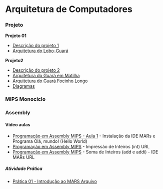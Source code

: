 # Arquitetura de Computadores

### Projeto
**Projeto 01**
- [Descrição do projeto 1](projeto/Trabalho%201%20-%20CCC0714%20Arquitetura%20e%20Organização%20-%202024-1.pdf)
- [Arquitetura do Lobo-Guará](projeto/Trabalho%201%20-%20Arquitetura.pdf)

**Projeto2**
- [Descrição do projeto 2](projeto/Trabalho%202%20-%20CCC0714%20Arquitetura%20e%20Organização%20-%202024-1.pdf)
- [Arquitetura do Guará em Matilha](projeto/Trabalho%202%20-%20Guara%20em%20matilha1.pdf)
- [Arquitetura do Guará Focinho Longo](projeto/Trabalho%202%20-%20Guara%20Focinho%20Longo.pdf)
- [Diagramas](projeto/Trabalho%202%20-%20Diagramas.pdf)
  

### MIPS Monociclo


<!--
Green Card MIPS Arquivo
Vídeo aula
Arquitetura de Computadores - Introdução a arquitetura MIPS Página
Playlist: MIPS Datapath URL
Arquitetura de Computadores - Bloco Operativo do MIPS Monociclo Página
Leitura Recomendada

    "Organização e Projeto de Computadores: A interface hardware/software" - Tradução da 5ª edição, de David A. Patterson e John L. Hennessy:
        Capítulo 2: "Instruções: Linguagem do Computador" - Este capítulo aborda os conceitos fundamentais de instruções de máquina, formatos de instrução e codificação, o que é essencial para entender a organização da memória e o projeto de arquiteturas de computadores como a Lobo-Guará.
        Capítulo 3: "Aritmética do Computador" - Embora focado em operações aritméticas, este capítulo também oferece insights sobre a implementação de operações na ULA, o que pode ser relevante para o projeto da arquitetura Lobo-Guará.
    "Arquitetura e Organização de Computadores" - William Stallings, 8ª edição:
        Capítulo 9: "Estrutura e Função do Processador" - Este capítulo detalha o funcionamento interno dos processadores, incluindo a organização dos registradores e a execução de instruções, o que pode te ajudar a entender melhor o design da arquitetura Lobo-Guará.
        Capítulo 10: "Considerações sobre o Conjunto de Instruções" - Esse capítulo discute diferentes aspectos dos conjuntos de instruções, como formatos de instrução e tipos de operações, o que é fundamental para o projeto dos formatos de instrução da Lobo-Guará.

    "Organização e Projeto de Computadores: A interface hardware/software" - Tradução da 5ª edição, de David A. Patterson e John L. Hennessy:
        Capítulo 4: "O Processador" - Este capítulo aborda detalhadamente a implementação do caminho de dados e do bloco de controle em uma arquitetura de computadores, usando o MIPS como exemplo. Ele cobre conceitos como ciclos de instrução, implementação de instruções R, I e J, e a lógica do bloco de controle.
    "Arquitetura e Organização de Computadores" - William Stallings, 8ª edição:
        Capítulo 1: "Fundamentos de Arquitetura de Computadores" - Este é um capítulo introdutório, que oferece uma visão geral útil dos conceitos básicos de arquitetura de computadores, incluindo o papel do ciclo do relógio.
        Capítulo 11: "A Organização do Computador Central" - Este capítulo explora a organização interna de um processador, incluindo o bloco operacional (unidade de lógica e aritmética, registradores, etc.) e o bloco de controle (decodificação de instruções, sinais de controle, etc.).
        Capítulo 12: "Microarquitetura do Computador" - Embora focado na microarquitetura, este capítulo também oferece insights relevantes sobre a implementação do bloco operacional e do bloco de controle em diferentes níveis de design.

Restrito Disponível a partir de 20 março 2024, 09:00 AM (escondido caso contrário)
Exercícios

Atividade Prática
Prática 02: Introdução ao Logisim-evolution URL
Tarefa implementação do datapaph do MIPS
Aberto: quarta-feira, 3 abr 2024, 00:00

Use esta tarefa para armazenar sua implementação do datapaph do MIPS
Atividades Relacionadas ao Projeto
Projeto - Organização da memória Tarefa
Projeto de Formatos de Instrução para a Arquitetura Lobo-Guará Tarefa
Desenvolvimento do Diagrama do Caminho de Dados do Processador Tarefa
Projeto - Desenvolvimento do Diagrama Interno da ULA Tarefa
Projeto - Implementação da ULA no Logisim Evolution Tarefa
Projeto - Teste das Instruções e Comportamento com Múltiplas Instruções
-->

### Assembly

#### Vídeo aulas
- [Programação em Assembly MIPS - Aula 1](https://youtu.be/XtznbGfyd1o) - Instalação da IDE MARs e Programa Olá, mundo! (Hello World) 
- [Programação em Assembly MIPS](https://youtu.be/cfHK3xv4tYc?si=EaAS0Wjco6jrdGin) - Impressão de Inteiros (int) URL
- [Programação em Assembly MIPS](https://youtu.be/h5tas4VkkDM?si=9DdZ1BB9ZBWf8bmK) - Soma de Inteiros (add e addi) - IDE MARs URL

##### Atividade Prática
- [Prática 01 - Introdução ao MARS Arquivo](labs/LAB01-MARS.md)